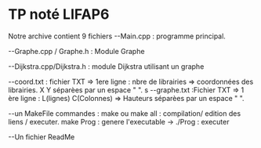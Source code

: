 # TP noté LIFAP6

Notre archive contient 9 fichiers
--Main.cpp : programme principal.

--Graphe.cpp / Graphe.h : Module Graphe

--Dijkstra.cpp/Dijkstra.h : module Dijkstra utilisant un graphe


--coord.txt : fichier TXT 
 => 1ere ligne : nbre de librairies 
 => coordonnées des librairies. X Y séparèes par un espace " ".
s
--graphe.txt :Fichier TXT
 => 1 ère ligne : L(lignes) C(Colonnes)
 => Hauteurs séparèes par un espace " ".

--un MakeFile
commandes :
make ou make all : compilation/ edition des liens / executer.
make Prog : genere l'executable  -> ./Prog : executer

--Un fichier ReadMe



